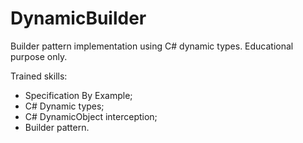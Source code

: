 DynamicBuilder
==============

Builder pattern implementation using C# dynamic types. Educational purpose only.

Trained skills:

- Specification By Example;
- C# Dynamic types;
- C# DynamicObject interception;
- Builder pattern.
